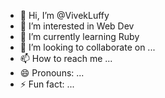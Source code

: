 - 👋 Hi, I’m @VivekLuffy
- 👀 I’m interested in Web Dev
- 🌱 I’m currently learning Ruby
- 💞️ I’m looking to collaborate on ...
- 📫 How to reach me ...
- 😄 Pronouns: ...
- ⚡ Fun fact: ...

<!---
VivekLuffy/VivekLuffy is a ✨ special ✨ repository because its `README.md` (this file) appears on your GitHub profile.
You can click the Preview link to take a look at your changes.
--->
